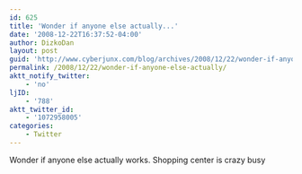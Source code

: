 ```yaml
---
id: 625
title: 'Wonder if anyone else actually...'
date: '2008-12-22T16:37:52-04:00'
author: DizkoDan
layout: post
guid: 'http://www.cyberjunx.com/blog/archives/2008/12/22/wonder-if-anyone-else-actually/'
permalink: /2008/12/22/wonder-if-anyone-else-actually/
aktt_notify_twitter:
    - 'no'
ljID:
    - '788'
aktt_twitter_id:
    - '1072958005'
categories:
    - Twitter
---
```


Wonder if anyone else actually works. Shopping center is crazy busy